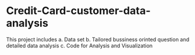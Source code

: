 # Credit-Card-customer-data-analysis
This project includes 
a. Data set 
b. Tailored bussiness orinted question and detailed data analysis 
c. Code for Analysis and Visualization
